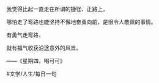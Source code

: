 我觉得比起一直走在所谓的捷径、正路上，

哪怕走了弯路也能坚持不懈地奋勇向前，是很令人敬佩的事情。

有勇气走弯路，

就有福气收获沿途意外的风景。

——《星期四，喝可可》

#文学/人生/每日一句  